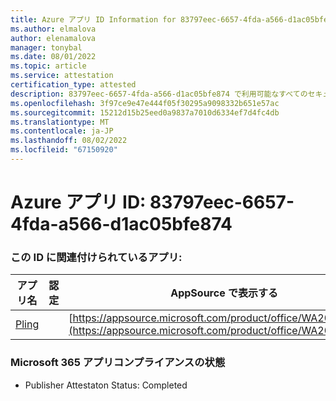 ```yaml
---
title: Azure アプリ ID Information for 83797eec-6657-4fda-a566-d1ac05bfe874
ms.author: elmalova
author: elenamalova
manager: tonybal
ms.date: 08/01/2022
ms.topic: article
ms.service: attestation
certification_type: attested
description: 83797eec-6657-4fda-a566-d1ac05bfe874 で利用可能なすべてのセキュリティとコンプライアンス情報。
ms.openlocfilehash: 3f97ce9e47e444f05f30295a9098332b651e57ac
ms.sourcegitcommit: 15212d15b25eed0a9837a7010d6334ef7d4fc4db
ms.translationtype: MT
ms.contentlocale: ja-JP
ms.lasthandoff: 08/02/2022
ms.locfileid: "67150920"
---
```

# <a name="azure-app-id-83797eec-6657-4fda-a566-d1ac05bfe874"></a>Azure アプリ ID: 83797eec-6657-4fda-a566-d1ac05bfe874


### <a name="apps-associated-with-this-id"></a>この ID に関連付けられているアプリ:
| **アプリ名** | **認定** | **AppSource で表示する** |
|--------------|---------------|-----------------------|
| [Pling](../forward/WA200004294.md) |  | [https://appsource.microsoft.com/product/office/WA200004294](https://appsource.microsoft.com/product/office/WA200004294) |

### <a name="microsoft-365-app-compliance-status"></a>Microsoft 365 アプリコンプライアンスの状態
- Publisher Attestaton Status: Completed
